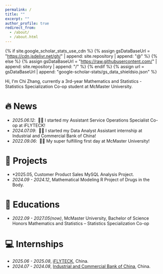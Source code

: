 ```yaml
---
permalink: /
title: ""
excerpt: ""
author_profile: true
redirect_from: 
  - /about/
  - /about.html
---
```


{% if site.google_scholar_stats_use_cdn %}
{% assign gsDataBaseUrl = "https://cdn.jsdelivr.net/gh/" | append: site.repository | append: "@" %}
{% else %}
{% assign gsDataBaseUrl = "https://raw.githubusercontent.com/" | append: site.repository | append: "/" %}
{% endif %}
{% assign url = gsDataBaseUrl | append: "google-scholar-stats/gs_data_shieldsio.json" %}

<span class='anchor' id='about-me'></span>

Hi, I'm Chi Zhang, currently a 3rd-year Mathematics and Statistics - Statistics Specialization Co-op student at McMaster University.


# 🔥 News
- *2025.06.12*: &nbsp;🎉🎉 I started my Assistant Service Operations Specialist Co-op at iFLYTECK!
- *2024.07.09*: &nbsp;🎉🎉 I started my Data Analyst Assistant internship at Industrial and Commercial Bank of China!
- *2022.09.06*: &nbsp;🎉🎉 My super fulfilling first day at McMaster University!

# 📝 Projects
- *2025.05, Customer Product Sales MySQL Analysis Project.
- *2024.09 - 2024.12*, Mathematical Modeling R Project of Drugs in the Body. 

# 📖 Educations
- *2022.09 - 2027.05(now)*, McMaster University, Bachelor of Science Honors Mathematics and Statistics – Statistics Specialization Co-op

# 💻 Internships
- *2025.06 - 2025.08*, [iFLYTECK](https://www.iflytek.com/en/index.html), China.
- *2024.07 - 2024.08*, [Industrial and Commercial Bank of China](https://www.icbc-ltd.com/ICBCLtd/en/), China.
